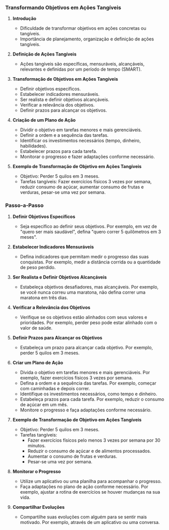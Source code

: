 ### Transformando Objetivos em Ações Tangíveis

1. **Introdução**

   - Dificuldade de transformar objetivos em ações concretas ou tangíveis.
   - Importância de planejamento, organização e definição de ações tangíveis.

2. **Definição de Ações Tangíveis**

   - Ações tangíveis são específicas, mensuráveis, alcançáveis, relevantes e definidas por um período de tempo (SMART).

3. **Transformação de Objetivos em Ações Tangíveis**

   - Definir objetivos específicos.
   - Estabelecer indicadores mensuráveis.
   - Ser realista e definir objetivos alcançáveis.
   - Verificar a relevância dos objetivos.
   - Definir prazos para alcançar os objetivos.

4. **Criação de um Plano de Ação**

   - Dividir o objetivo em tarefas menores e mais gerenciáveis.
   - Definir a ordem e a sequência das tarefas.
   - Identificar os investimentos necessários (tempo, dinheiro, habilidades).
   - Estabelecer prazos para cada tarefa.
   - Monitorar o progresso e fazer adaptações conforme necessário.

5. **Exemplo de Transformação de Objetivo em Ações Tangíveis**
   - Objetivo: Perder 5 quilos em 3 meses.
   - Tarefas tangíveis: Fazer exercícios físicos 3 vezes por semana, reduzir consumo de açúcar, aumentar consumo de frutas e verduras, pesar-se uma vez por semana.

### Passo-a-Passo

1. **Definir Objetivos Específicos**

   - Seja específico ao definir seus objetivos. Por exemplo, em vez de "quero ser mais saudável", defina "quero correr 5 quilômetros em 3 meses".

2. **Estabelecer Indicadores Mensuráveis**

   - Defina indicadores que permitam medir o progresso das suas conquistas. Por exemplo, medir a distância corrida ou a quantidade de peso perdido.

3. **Ser Realista e Definir Objetivos Alcançáveis**

   - Estabeleça objetivos desafiadores, mas alcançáveis. Por exemplo, se você nunca correu uma maratona, não defina correr uma maratona em três dias.

4. **Verificar a Relevância dos Objetivos**

   - Verifique se os objetivos estão alinhados com seus valores e prioridades. Por exemplo, perder peso pode estar alinhado com o valor de saúde.

5. **Definir Prazos para Alcançar os Objetivos**

   - Estabeleça um prazo para alcançar cada objetivo. Por exemplo, perder 5 quilos em 3 meses.

6. **Criar um Plano de Ação**

   - Divida o objetivo em tarefas menores e mais gerenciáveis. Por exemplo, fazer exercícios físicos 3 vezes por semana.
   - Defina a ordem e a sequência das tarefas. Por exemplo, começar com caminhadas e depois correr.
   - Identifique os investimentos necessários, como tempo e dinheiro.
   - Estabeleça prazos para cada tarefa. Por exemplo, reduzir o consumo de açúcar em um mês.
   - Monitore o progresso e faça adaptações conforme necessário.

7. **Exemplo de Transformação de Objetivo em Ações Tangíveis**

   - Objetivo: Perder 5 quilos em 3 meses.
   - Tarefas tangíveis:
     - Fazer exercícios físicos pelo menos 3 vezes por semana por 30 minutos.
     - Reduzir o consumo de açúcar e de alimentos processados.
     - Aumentar o consumo de frutas e verduras.
     - Pesar-se uma vez por semana.

8. **Monitorar o Progresso**

   - Utilize um aplicativo ou uma planilha para acompanhar o progresso.
   - Faça adaptações no plano de ação conforme necessário. Por exemplo, ajustar a rotina de exercícios se houver mudanças na sua vida.

9. **Compartilhar Evoluções**
   - Compartilhe suas evoluções com alguém para se sentir mais motivado. Por exemplo, através de um aplicativo ou uma conversa.
